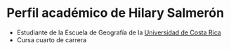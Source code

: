 # Perfil académico de Hilary Salmerón 
+ Estudiante de la Escuela de Geografía de la [Universidad de Costa Rica](https://www.ucr.ac.cr/)  
+ Cursa cuarto de carrera

